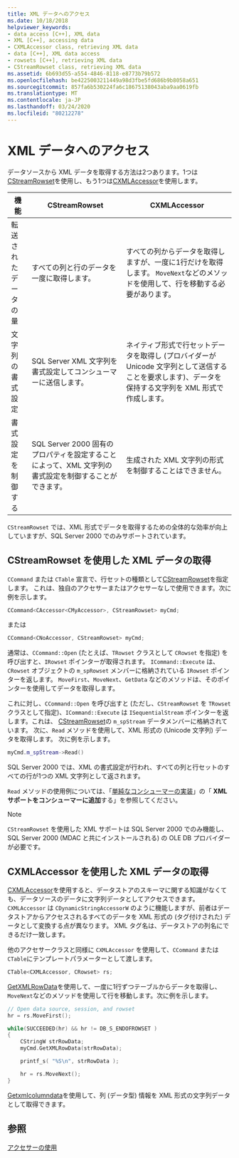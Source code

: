 ```yaml
---
title: XML データへのアクセス
ms.date: 10/18/2018
helpviewer_keywords:
- data access [C++], XML data
- XML [C++], accessing data
- CXMLAccessor class, retrieving XML data
- data [C++], XML data access
- rowsets [C++], retrieving XML data
- CStreamRowset class, retrieving XML data
ms.assetid: 6b693d55-a554-4846-8118-e8773b79b572
ms.openlocfilehash: be4225003211449a98d3fbe5fd686b9b8058a651
ms.sourcegitcommit: 857fa6b530224fa6c18675138043aba9aa0619fb
ms.translationtype: MT
ms.contentlocale: ja-JP
ms.lasthandoff: 03/24/2020
ms.locfileid: "80212278"
---
```

# <a name="accessing-xml-data"></a>XML データへのアクセス

データソースから XML データを取得する方法は2つあります。1つは[CStreamRowset](../../data/oledb/cstreamrowset-class.md)を使用し、もう1つは[CXMLAccessor](../../data/oledb/cxmlaccessor-class.md)を使用します。

|機能|CStreamRowset|CXMLAccessor|
|-------------------|-------------------|------------------|
|転送されたデータの量|すべての列と行のデータを一度に取得します。|すべての列からデータを取得しますが、一度に1行だけを取得します。 `MoveNext`などのメソッドを使用して、行を移動する必要があります。|
|文字列の書式設定|SQL Server XML 文字列を書式設定してコンシューマーに送信します。|ネイティブ形式で行セットデータを取得し (プロバイダーが Unicode 文字列として送信することを要求します)、データを保持する文字列を XML 形式で作成します。|
|書式設定を制御する|SQL Server 2000 固有のプロパティを設定することによって、XML 文字列の書式設定を制御することができます。|生成された XML 文字列の形式を制御することはできません。|

`CStreamRowset` では、XML 形式でデータを取得するための全体的な効率が向上していますが、SQL Server 2000 でのみサポートされています。

## <a name="retrieving-xml-data-using-cstreamrowset"></a>CStreamRowset を使用した XML データの取得

`CCommand` または `CTable` 宣言で、行セットの種類として[CStreamRowset](../../data/oledb/cstreamrowset-class.md)を指定します。 これは、独自のアクセサーまたはアクセサーなしで使用できます。次に例を示します。

```cpp
CCommand<CAccessor<CMyAccessor>, CStreamRowset> myCmd;
```

または

```cpp
CCommand<CNoAccessor, CStreamRowset> myCmd;
```

通常は、`CCommand::Open` (たとえば、`TRowset` クラスとして `CRowset` を指定) を呼び出すと、`IRowset` ポインターが取得されます。 `ICommand::Execute` は、`CRowset` オブジェクトの `m_spRowset` メンバーに格納されている `IRowset` ポインターを返します。 `MoveFirst`、`MoveNext`、`GetData` などのメソッドは、そのポインターを使用してデータを取得します。

これに対し、`CCommand::Open` を呼び出すと (ただし、`CStreamRowset` を `TRowset` クラスとして指定)、`ICommand::Execute` は `ISequentialStream` ポインターを返します。これは、 [CStreamRowset](../../data/oledb/cstreamrowset-class.md)の `m_spStream` データメンバーに格納されています。 次に、`Read` メソッドを使用して、XML 形式の (Unicode 文字列) データを取得します。 次に例を示します。

```cpp
myCmd.m_spStream->Read()
```

SQL Server 2000 では、XML の書式設定が行われ、すべての列と行セットのすべての行が1つの XML 文字列として返されます。

`Read` メソッドの使用例については、「[単純なコンシューマーの実装](../../data/oledb/implementing-a-simple-consumer.md)」の「 **XML サポートをコンシューマーに追加**する」を参照してください。

> [!NOTE]
> `CStreamRowset` を使用した XML サポートは SQL Server 2000 でのみ機能し、SQL Server 2000 (MDAC と共にインストールされる) の OLE DB プロバイダーが必要です。

## <a name="retrieving-xml-data-using-cxmlaccessor"></a>CXMLAccessor を使用した XML データの取得

[CXMLAccessor](../../data/oledb/cxmlaccessor-class.md)を使用すると、データストアのスキーマに関する知識がなくても、データソースのデータに文字列データとしてアクセスできます。 `CXMLAccessor` は `CDynamicStringAccessorW` のように機能しますが、前者はデータストアからアクセスされるすべてのデータを XML 形式の (タグ付けされた) データとして変換する点が異なります。 XML タグ名は、データストアの列名にできるだけ一致します。

他のアクセサークラスと同様に `CXMLAccessor` を使用して、`CCommand` または `CTable`にテンプレートパラメーターとして渡します。

```cpp
CTable<CXMLAccessor, CRowset> rs;
```

[GetXMLRowData](../../data/oledb/cxmlaccessor-getxmlrowdata.md)を使用して、一度に1行ずつテーブルからデータを取得し、`MoveNext`などのメソッドを使用して行を移動します。次に例を示します。

```cpp
// Open data source, session, and rowset
hr = rs.MoveFirst();

while(SUCCEEDED(hr) && hr != DB_S_ENDOFROWSET )
{
    CStringW strRowData;
    myCmd.GetXMLRowData(strRowData);

    printf_s( "%S\n", strRowData );

    hr = rs.MoveNext();
}
```

[Getxmlcolumndata](../../data/oledb/cxmlaccessor-getxmlcolumndata.md)を使用して、列 (データ型) 情報を XML 形式の文字列データとして取得できます。

## <a name="see-also"></a>参照

[アクセサーの使用](../../data/oledb/using-accessors.md)
